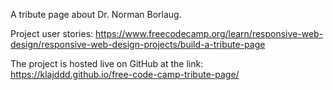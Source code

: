 A tribute page about Dr. Norman Borlaug.

Project user stories:
https://www.freecodecamp.org/learn/responsive-web-design/responsive-web-design-projects/build-a-tribute-page

The project is hosted live on GitHub at the link: https://klajddd.github.io/free-code-camp-tribute-page/
